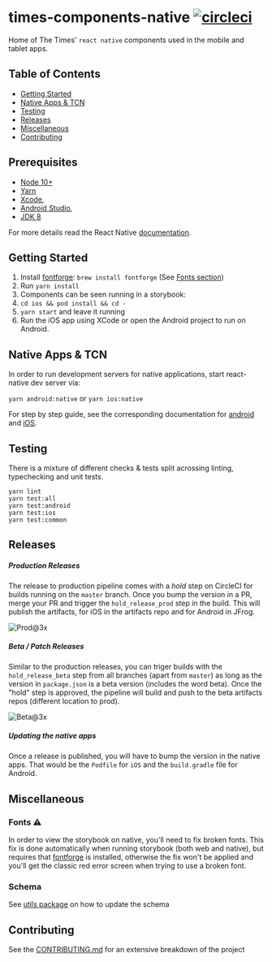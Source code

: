 # times-components-native [![circleci][circleci-image]][circleci-url]

Home of The Times' `react native` components used in the mobile and tablet apps.

## Table of Contents

- [Getting Started](#getting-started)
- [Native Apps & TCN](#native-apps--tcn)
- [Testing](#testing)
- [Releases](#releases)
- [Miscellaneous](#miscellaneous)
- [Contributing](#contributing)

## Prerequisites

- [Node 10+](https://nodejs.org/)
- [Yarn](https://yarnpkg.com/)
- [Xcode](https://developer.apple.com/xcode),
- [Android Studio](https://developer.android.com/studio/index.html),
- [JDK 8](http://www.oracle.com/technetwork/java/javase/downloads/java-archive-javase8-2177648.html)

For more details read the React Native [documentation](https://reactnative.dev/docs/environment-setup).

## Getting Started

1. Install [fontforge](http://fontforge.github.io/en-US/): `brew install fontforge` (See [Fonts section](#fonts))
2. Run `yarn install`
3. Components can be seen running in a storybook:
4. `cd ios && pod install && cd -`
5. `yarn start` and leave it running
6. Run the iOS app using XCode or open the Android project to run on Android.

## Native Apps & TCN

In order to run development servers for native applications, start react-native dev
server via:

`yarn android:native` or `yarn ios:native`

For step by step guide, see the corresponding documentation for [android](./lib/android/README.md) and [iOS](./lib/ios/README.md).

## Testing

There is a mixture of different checks & tests split acrossing linting, typechecking and unit tests.

```
yarn lint
yarn test:all
yarn test:android
yarn test:ios
yarn test:common
```

## Releases

##### Production Releases

The release to production pipeline comes with a _hold_ step on CircleCI for builds running on the `master` branch. Once you bump the version in a PR, merge your PR and trigger the `hold_release_prod` step in the build. This will publish the artifacts, for iOS in the artifacts repo and for Android in JFrog.

![Prod@3x](https://user-images.githubusercontent.com/6333409/88397111-64af2600-cdbb-11ea-8f7f-bbcc17d45200.png)

##### Beta / Patch Releases

Similar to the production releases, you can triger builds with the `hold_release_beta` step from all branches (apart from `master`) as long as the version in `package.json` is a beta version (includes the word beta). Once the "hold" step is approved, the pipeline will build and push to the beta artifacts repos (different location to prod).

![Beta@3x](https://user-images.githubusercontent.com/6333409/88397120-67aa1680-cdbb-11ea-871d-ca454c0fb691.png)

##### Updating the native apps

Once a release is published, you will have to bump the version in the native apps. That would be the `Podfile` for `iOS` and the `build.gradle` file for Android.

## Miscellaneous

### Fonts ⚠️

In order to view the storybook on native, you'll need to fix broken fonts. This
fix is done automatically when running storybook (both web and native), but
requires that [fontforge](http://fontforge.github.io/en-US/) is installed,
otherwise the fix won't be applied and you'll get the classic red error screen
when trying to use a broken font.

### Schema

See [utils package](packages/utils/README.md) on how to update the schema

## Contributing

See the [CONTRIBUTING.md](.github/CONTRIBUTING.md) for an extensive breakdown of
the project

[circleci-image]: https://circleci.com/gh/newsuk/times-components-native.svg?style=svg&circle-token=80d0af899358a9d50ea9c157366f319a809d88ae
[circleci-url]: https://circleci.com/gh/newsuk/times-components-native
